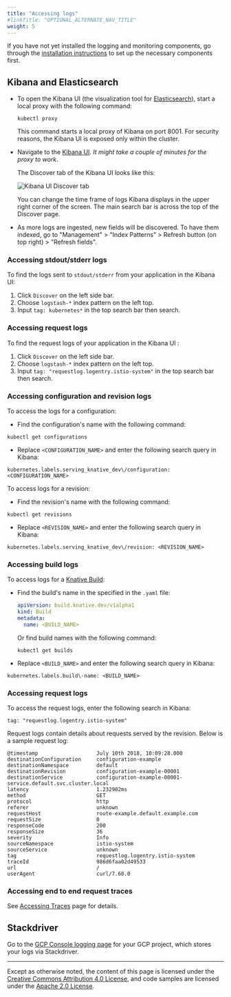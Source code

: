 ```yaml
---
title: "Accessing logs"
#linkTitle: "OPTIONAL_ALTERNATE_NAV_TITLE"
weight: 5
---
```


If you have not yet installed the logging and monitoring components, go through
the [installation instructions](./installing-logging-metrics-traces.md) to set
up the necessary components first.

## Kibana and Elasticsearch

- To open the Kibana UI (the visualization tool for
  [Elasticsearch](https://info.elastic.co)), start a local proxy with the
  following command:

  ```shell
  kubectl proxy
  ```

  This command starts a local proxy of Kibana on port 8001. For security
  reasons, the Kibana UI is exposed only within the cluster.

- Navigate to the
  [Kibana UI](http://localhost:8001/api/v1/namespaces/knative-monitoring/services/kibana-logging/proxy/app/kibana).
  _It might take a couple of minutes for the proxy to work_.

  The Discover tab of the Kibana UI looks like this:

  ![Kibana UI Discover tab](../images/kibana-discover-tab-annotated.png)

  You can change the time frame of logs Kibana displays in the upper right
  corner of the screen. The main search bar is across the top of the Discover
  page.

- As more logs are ingested, new fields will be discovered. To have them
  indexed, go to "Management" > "Index Patterns" > Refresh button (on top
  right) > "Refresh fields".

<!-- TODO: create a video walkthrough of the Kibana UI -->

### Accessing stdout/stderr logs

To find the logs sent to `stdout/stderr` from your application in the Kibana UI:

1. Click `Discover` on the left side bar.
1. Choose `logstash-*` index pattern on the left top.
1. Input `tag: kubernetes*` in the top search bar then search.

### Accessing request logs

To find the request logs of your application in the Kibana UI :

1. Click `Discover` on the left side bar.
1. Choose `logstash-*` index pattern on the left top.
1. Input `tag: "requestlog.logentry.istio-system"` in the top search bar then
   search.

### Accessing configuration and revision logs

To access the logs for a configuration:

- Find the configuration's name with the following command:

```
kubectl get configurations
```

- Replace `<CONFIGURATION_NAME>` and enter the following search query in Kibana:

```
kubernetes.labels.serving_knative_dev\/configuration: <CONFIGURATION_NAME>
```

To access logs for a revision:

- Find the revision's name with the following command:

```
kubectl get revisions
```

- Replace `<REVISION_NAME>` and enter the following search query in Kibana:

```
kubernetes.labels.serving_knative_dev\/revision: <REVISION_NAME>
```

### Accessing build logs

To access logs for a [Knative Build](../build/README.md):

- Find the build's name in the specified in the `.yaml` file:

  ```yaml
  apiVersion: build.knative.dev/v1alpha1
  kind: Build
  metadata:
    name: <BUILD_NAME>
  ```

  Or find build names with the following command:

  ```
  kubectl get builds
  ```

- Replace `<BUILD_NAME>` and enter the following search query in Kibana:

```
kubernetes.labels.build\-name: <BUILD_NAME>
```

### Accessing request logs

To access the request logs, enter the following search in Kibana:

```text
tag: "requestlog.logentry.istio-system"
```

Request logs contain details about requests served by the revision. Below is a
sample request log:

```text
@timestamp                   July 10th 2018, 10:09:28.000
destinationConfiguration     configuration-example
destinationNamespace         default
destinationRevision          configuration-example-00001
destinationService           configuration-example-00001-service.default.svc.cluster.local
latency                      1.232902ms
method                       GET
protocol                     http
referer                      unknown
requestHost                  route-example.default.example.com
requestSize                  0
responseCode                 200
responseSize                 36
severity                     Info
sourceNamespace              istio-system
sourceService                unknown
tag                          requestlog.logentry.istio-system
traceId                      986d6faa02d49533
url                          /
userAgent                    curl/7.60.0
```

### Accessing end to end request traces

See [Accessing Traces](./accessing-traces.md) page for details.

## Stackdriver

Go to the
[GCP Console logging page](https://console.cloud.google.com/logs/viewer) for
your GCP project, which stores your logs via Stackdriver.

---

Except as otherwise noted, the content of this page is licensed under the
[Creative Commons Attribution 4.0 License](https://creativecommons.org/licenses/by/4.0/),
and code samples are licensed under the
[Apache 2.0 License](https://www.apache.org/licenses/LICENSE-2.0).
